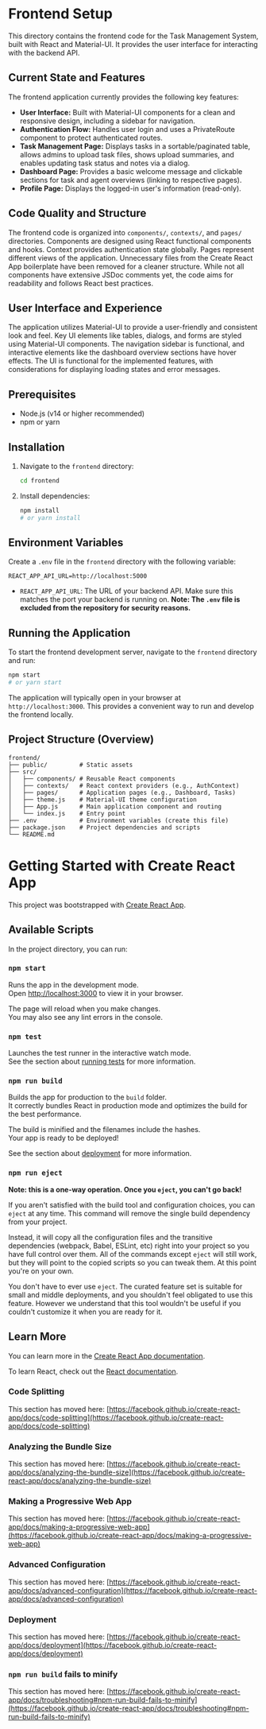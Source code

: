 # Frontend Setup

This directory contains the frontend code for the Task Management System, built with React and Material-UI. It provides the user interface for interacting with the backend API.

## Current State and Features

The frontend application currently provides the following key features:

-   **User Interface:** Built with Material-UI components for a clean and responsive design, including a sidebar for navigation.
-   **Authentication Flow:** Handles user login and uses a PrivateRoute component to protect authenticated routes.
-   **Task Management Page:** Displays tasks in a sortable/paginated table, allows admins to upload task files, shows upload summaries, and enables updating task status and notes via a dialog.
-   **Dashboard Page:** Provides a basic welcome message and clickable sections for task and agent overviews (linking to respective pages).
-   **Profile Page:** Displays the logged-in user's information (read-only).

## Code Quality and Structure

The frontend code is organized into `components/`, `contexts/`, and `pages/` directories. Components are designed using React functional components and hooks. Context provides authentication state globally. Pages represent different views of the application. Unnecessary files from the Create React App boilerplate have been removed for a cleaner structure. While not all components have extensive JSDoc comments yet, the code aims for readability and follows React best practices.

## User Interface and Experience

The application utilizes Material-UI to provide a user-friendly and consistent look and feel. Key UI elements like tables, dialogs, and forms are styled using Material-UI components. The navigation sidebar is functional, and interactive elements like the dashboard overview sections have hover effects. The UI is functional for the implemented features, with considerations for displaying loading states and error messages.

## Prerequisites

*   Node.js (v14 or higher recommended)
*   npm or yarn

## Installation

1.  Navigate to the `frontend` directory:

    ```bash
    cd frontend
    ```

2.  Install dependencies:

    ```bash
    npm install
    # or yarn install
    ```

## Environment Variables

Create a `.env` file in the `frontend` directory with the following variable:

```
REACT_APP_API_URL=http://localhost:5000
```

*   `REACT_APP_API_URL`: The URL of your backend API. Make sure this matches the port your backend is running on. **Note: The `.env` file is excluded from the repository for security reasons.**

## Running the Application

To start the frontend development server, navigate to the `frontend` directory and run:

```bash
npm start
# or yarn start
```

The application will typically open in your browser at `http://localhost:3000`. This provides a convenient way to run and develop the frontend locally.

## Project Structure (Overview)

```
frontend/
├── public/         # Static assets
├── src/
│   ├── components/ # Reusable React components
│   ├── contexts/   # React context providers (e.g., AuthContext)
│   ├── pages/      # Application pages (e.g., Dashboard, Tasks)
│   ├── theme.js    # Material-UI theme configuration
│   ├── App.js      # Main application component and routing
│   └── index.js    # Entry point
├── .env            # Environment variables (create this file)
├── package.json    # Project dependencies and scripts
└── README.md
```

# Getting Started with Create React App

This project was bootstrapped with [Create React App](https://github.com/facebook/create-react-app).

## Available Scripts

In the project directory, you can run:

### `npm start`

Runs the app in the development mode.\
Open [http://localhost:3000](http://localhost:3000) to view it in your browser.

The page will reload when you make changes.\
You may also see any lint errors in the console.

### `npm test`

Launches the test runner in the interactive watch mode.\
See the section about [running tests](https://facebook.github.io/create-react-app/docs/running-tests) for more information.

### `npm run build`

Builds the app for production to the `build` folder.\
It correctly bundles React in production mode and optimizes the build for the best performance.

The build is minified and the filenames include the hashes.\
Your app is ready to be deployed!

See the section about [deployment](https://facebook.github.io/create-react-app/docs/deployment) for more information.

### `npm run eject`

**Note: this is a one-way operation. Once you `eject`, you can't go back!**

If you aren't satisfied with the build tool and configuration choices, you can `eject` at any time. This command will remove the single build dependency from your project.

Instead, it will copy all the configuration files and the transitive dependencies (webpack, Babel, ESLint, etc) right into your project so you have full control over them. All of the commands except `eject` will still work, but they will point to the copied scripts so you can tweak them. At this point you're on your own.

You don't have to ever use `eject`. The curated feature set is suitable for small and middle deployments, and you shouldn't feel obligated to use this feature. However we understand that this tool wouldn't be useful if you couldn't customize it when you are ready for it.

## Learn More

You can learn more in the [Create React App documentation](https://facebook.github.io/create-react-app/docs/getting-started).

To learn React, check out the [React documentation](https://reactjs.org/).

### Code Splitting

This section has moved here: [https://facebook.github.io/create-react-app/docs/code-splitting](https://facebook.github.io/create-react-app/docs/code-splitting)

### Analyzing the Bundle Size

This section has moved here: [https://facebook.github.io/create-react-app/docs/analyzing-the-bundle-size](https://facebook.github.io/create-react-app/docs/analyzing-the-bundle-size)

### Making a Progressive Web App

This section has moved here: [https://facebook.github.io/create-react-app/docs/making-a-progressive-web-app](https://facebook.github.io/create-react-app/docs/making-a-progressive-web-app)

### Advanced Configuration

This section has moved here: [https://facebook.github.io/create-react-app/docs/advanced-configuration](https://facebook.github.io/create-react-app/docs/advanced-configuration)

### Deployment

This section has moved here: [https://facebook.github.io/create-react-app/docs/deployment](https://facebook.github.io/create-react-app/docs/deployment)

### `npm run build` fails to minify

This section has moved here: [https://facebook.github.io/create-react-app/docs/troubleshooting#npm-run-build-fails-to-minify](https://facebook.github.io/create-react-app/docs/troubleshooting#npm-run-build-fails-to-minify)
